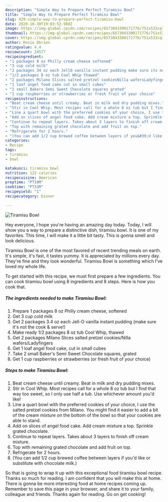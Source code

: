 ```yaml
---
description: "Simple Way to Prepare Perfect Tiramisu Bowl"
title: "Simple Way to Prepare Perfect Tiramisu Bowl"
slug: 429-simple-way-to-prepare-perfect-tiramisu-bowl
date: 2020-10-30T19:03:53.988Z
image: https://img-global.cpcdn.com/recipes/6573043300171776/751x532cq70/tiramisu-bowl-recipe-main-photo.jpg
thumbnail: https://img-global.cpcdn.com/recipes/6573043300171776/751x532cq70/tiramisu-bowl-recipe-main-photo.jpg
cover: https://img-global.cpcdn.com/recipes/6573043300171776/751x532cq70/tiramisu-bowl-recipe-main-photo.jpg
author: Rosie Obrien
ratingvalue: 4.4
reviewcount: 24577
recipeingredient:
- "1 packages 8 oz Philly cream cheese softened"
- "3 cup cold milk"
- "2 packages 34 oz each JellO vanilla instant pudding make sure its not the cook  serve"
- "1/2 packages 8 oz tub Cool Whip thawed"
- "2 packages Milano Slices salted pretzel cookiesNilla wafersLadyfingers"
- "1 loaf angel food cake cut in small cubes"
- "2 small Bakers Semi Sweet Chocolate squares grated"
- "1 cup raspberries or strawberries or fresh fruit of your choice"
recipeinstructions:
- "Beat cream cheese until creamy. Beat in milk and dry pudding mixes."
- "Stir in Cool Whip. Most recipes call for a whole 8 oz tub but I find that way too sweet, so I only use half a tub. Use whichever amount you&#39;d like!"
- "Line a quart bowl with the preferred cookies of your choice, I use the salted pretzel cookies from Milano. You might find it easier to add a bit of the cream mixture on the bottom of the bowl so that your cookies are able to stand."
- "Add on slices of angel food cake. Add cream mixture a top. Sprinkle grated chocolate."
- "Continue to repeat layers. Takes about 3 layers to finish off cream mixture."
- "Top with remaining grated chocolate and add fruit on top."
- "Refrigerate for 2 hours."
- "(You can add 1/2 cup brewed coffee between layers if you&#39;d like or substitute with chocolate milk.)"
categories:
- Recipe
tags:
- tiramisu
- bowl

katakunci: tiramisu bowl 
nutrition: 122 calories
recipecuisine: American
preptime: "PT19M"
cooktime: "PT33M"
recipeyield: "1"
recipecategory: Dinner

---
```



![Tiramisu Bowl](https://img-global.cpcdn.com/recipes/6573043300171776/751x532cq70/tiramisu-bowl-recipe-main-photo.jpg)

Hey everyone, I hope you're having an amazing day today. Today, I will show you a way to prepare a distinctive dish, tiramisu bowl. It is one of my favorites. This time, I will make it a little bit tasty. This is gonna smell and look delicious.

Tiramisu Bowl is one of the most favored of recent trending meals on earth. It's simple, it's fast, it tastes yummy. It is appreciated by millions every day. They're fine and they look wonderful. Tiramisu Bowl is something which I've loved my whole life.




To get started with this recipe, we must first prepare a few ingredients. You can cook tiramisu bowl using 8 ingredients and 8 steps. Here is how you cook that.

<!--inarticleads1-->

##### The ingredients needed to make Tiramisu Bowl:

1. Prepare 1 packages 8 oz Philly cream cheese, softened
1. Get 3 cup cold milk
1. Get 2 packages 3.4 oz each Jell-O vanilla instant pudding (make sure it&#39;s not the cook &amp; serve!)
1. Make ready 1/2 packages 8 oz tub Cool Whip, thawed
1. Get 2 packages Milano Slices salted pretzel cookies/Nilla wafers/Ladyfingers
1. Get 1 loaf angel food cake, cut in small cubes
1. Take 2 small Baker&#39;s Semi Sweet Chocolate squares, grated
1. Get 1 cup raspberries or strawberries (or fresh fruit of your choice)




<!--inarticleads2-->

##### Steps to make Tiramisu Bowl:

1. Beat cream cheese until creamy. Beat in milk and dry pudding mixes.
1. Stir in Cool Whip. Most recipes call for a whole 8 oz tub but I find that way too sweet, so I only use half a tub. Use whichever amount you&#39;d like!
1. Line a quart bowl with the preferred cookies of your choice, I use the salted pretzel cookies from Milano. You might find it easier to add a bit of the cream mixture on the bottom of the bowl so that your cookies are able to stand.
1. Add on slices of angel food cake. Add cream mixture a top. Sprinkle grated chocolate.
1. Continue to repeat layers. Takes about 3 layers to finish off cream mixture.
1. Top with remaining grated chocolate and add fruit on top.
1. Refrigerate for 2 hours.
1. (You can add 1/2 cup brewed coffee between layers if you&#39;d like or substitute with chocolate milk.)




So that is going to wrap it up with this exceptional food tiramisu bowl recipe. Thanks so much for reading. I am confident that you will make this at home. There is gonna be more interesting food at home recipes coming up. Remember to save this page in your browser, and share it to your family, colleague and friends. Thanks again for reading. Go on get cooking!
